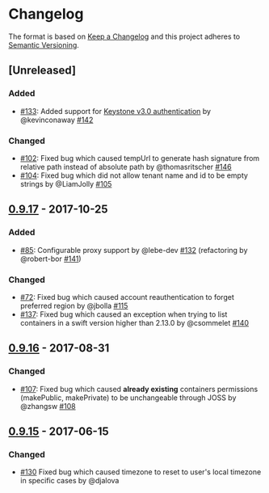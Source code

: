 # Changelog

The format is based on [Keep a Changelog](http://keepachangelog.com/en/1.0.0/)
and this project adheres to [Semantic Versioning](http://semver.org/spec/v2.0.0.html).

## [Unreleased]
### Added
- [#133](https://github.com/javaswift/joss/issues/133): Added support for [Keystone v3.0 authentication](https://developer.openstack.org/api-ref/identity/v3/index.html#authentication-and-token-management) by @kevinconaway [#142](https://github.com/javaswift/joss/pull/142)
### Changed
- [#102](https://github.com/javaswift/joss/issues/102): Fixed bug which caused tempUrl to generate hash signature from relative path instead of absolute path by @thomasritscher [#146](https://github.com/javaswift/joss/pull/146)  
- [#104](https://github.com/javaswift/joss/issues/104): Fixed bug which did not allow tenant name and id to be empty strings by @LiamJolly [#105](https://github.com/javaswift/joss/pull/105)  

## [0.9.17](https://github.com/javaswift/joss/releases/tag/v0.9.17) - 2017-10-25
### Added
- [#85](https://github.com/javaswift/joss/issues/85): Configurable proxy support by @lebe-dev [#132](https://github.com/javaswift/joss/pull/132) (refactoring by @robert-bor [#141](https://github.com/javaswift/joss/pull/141))

### Changed
- [#72](https://github.com/javaswift/joss/issues/72): Fixed bug which caused account reauthentication to forget preferred region by @jbolla [#115](https://github.com/javaswift/joss/pull/115)
- [#137](https://github.com/javaswift/joss/issues/137): Fixed bug which caused an exception when trying to list containers in a swift version higher than 2.13.0 by @csommelet [#140](https://github.com/javaswift/joss/pull/140)

## [0.9.16](https://github.com/javaswift/joss/releases/tag/v0.9.16) - 2017-08-31

### Changed
- [#107](https://github.com/javaswift/joss/issues/72): Fixed bug which caused **already existing** containers permissions (makePublic, makePrivate) to be unchangeable through JOSS by @zhangsw [#108](https://github.com/javaswift/joss/pull/108)

## [0.9.15](https://github.com/javaswift/joss/releases/tag/v0.9.15) - 2017-06-15

### Changed
- [#130](https://github.com/javaswift/joss/pull/130) Fixed bug which caused timezone to reset to user's local timezone in specific cases by @djalova
